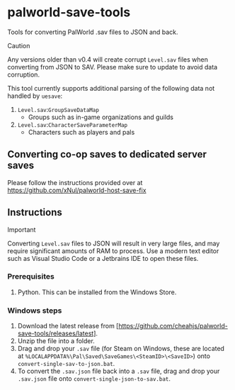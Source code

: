 # palworld-save-tools
Tools for converting PalWorld .sav files to JSON and back.

> [!CAUTION]
> Any versions older than v0.4 will create corrupt `Level.sav` files when converting from JSON to SAV. Please make sure to update to avoid data corruption.

This tool currently supports additional parsing of the following data not handled by `uesave`:

1. `Level.sav`:`GroupSaveDataMap`
    - Groups such as in-game organizations and guilds
1. `Level.sav`:`CharacterSaveParameterMap`
    - Characters such as players and pals

## Converting co-op saves to dedicated server saves

Please follow the instructions provided over at https://github.com/xNul/palworld-host-save-fix

## Instructions

> [!IMPORTANT]  
> Converting `Level.sav` files to JSON will result in very large files, and may require significant amounts of RAM to process. Use a modern text editor such as Visual Studio Code or a Jetbrains IDE to open these files.

### Prerequisites

1. Python. This can be installed from the Windows Store.

### Windows steps

1. Download the latest release from [https://github.com/cheahjs/palworld-save-tools/releases/latest].
1. Unzip the file into a folder.
1. Drag and drop your `.sav` file (for Steam on Windows, these are located at `%LOCALAPPDATA%\Pal\Saved\SaveGames\<SteamID>\<SaveID>`) onto `convert-single-sav-to-json.bat`.
1. To convert the `.sav.json` file back into a `.sav` file, drag and drop your `.sav.json` file onto `convert-single-json-to-sav.bat`.
